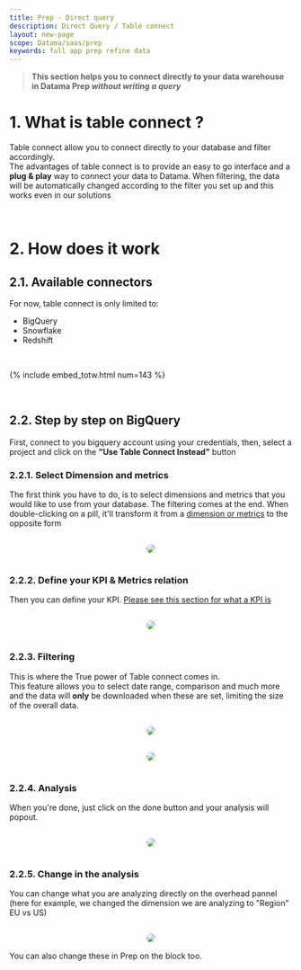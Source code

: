 ```yaml
---
title: Prep - Direct query
description: Direct Query / Table connect
layout: new-page
scope: Datama/saas/prep
keywords: full app prep refine data
---
```



> **This section helps you to connect directly to your data warehouse in Datama Prep _without writing a query_**

# 1. What is table connect ?
Table connect allow you to connect directly to your database and filter accordingly. <br>
The advantages of table connect
is to provide an easy to go interface and a **plug & play** way to connect your data to Datama. When filtering, the data
will be automatically changed according to the filter you set up and this works even in our solutions

<br>


# 2. How does it work
## 2.1. Available connectors
For now, table connect is only limited to:
* BigQuery
* Snowflake
* Redshift

<br>

{% include embed_totw.html num=143 %}

<br>



## 2.2. Step by step on BigQuery
First, connect to you bigquery account using your credentials, then, select a project and click on the **"Use Table Connect Instead"** button

### 2.2.1. Select Dimension and metrics
The first think you have to do, is to select dimensions and metrics that you would like to use from your database.
The filtering comes at the end.
When double-clicking on a pill, it'll transform it from a [dimension or metrics](/docs/core_app/new/prep/dataset.html#dimensions) to the opposite form
<center><img style="padding:15px;border-radius:30px;max-width: 88%;" src="{{site.url}}/{{site.baseurl}}/core_app/new/prep/interface/images/direct_query/step_0.png"/></center>

### 2.2.2. Define your KPI & Metrics relation
Then you can define your KPI. [Please see this section for what a KPI is](/docs/core_app/new/prep/interface/metrics_relation.html)
<center><img style="padding:15px;border-radius:30px;max-width: 88%;" src="{{site.url}}/{{site.baseurl}}/core_app/new/prep/interface/images/direct_query/step_1.png"/></center>

### 2.2.3. Filtering
This is where the True power of Table connect comes in.<br>
This feature allows you to select date range, comparison and much more and the data will **only** be downloaded when these
are set, limiting the size of the overall data.
<center><img style="padding:15px;border-radius:30px;max-width: 88%;" src="{{site.url}}/{{site.baseurl}}/core_app/new/prep/interface/images/direct_query/step_2.png"/></center>
<center><img style="padding:15px;border-radius:30px;" src="{{site.url}}/{{site.baseurl}}/core_app/new/prep/interface/images/direct_query/step_3.png"/></center>

### 2.2.4. Analysis
When you're done, just click on the done button and your analysis will popout.
<center><img style="padding:15px;border-radius:30px;max-width: 88%;" src="{{site.url}}/{{site.baseurl}}/core_app/new/prep/interface/images/direct_query/step_4.png"/></center>

### 2.2.5. Change in the analysis
You can change what you are analyzing directly on the overhead pannel (here for example, we changed the dimension we are analyzing to "Region" EU vs US)
<center><img style="padding:15px;border-radius:30px;max-width: 88%;" src="{{site.url}}/{{site.baseurl}}/core_app/new/prep/interface/images/direct_query/step_5.png"/></center>
You can also change these in Prep on the block too.

